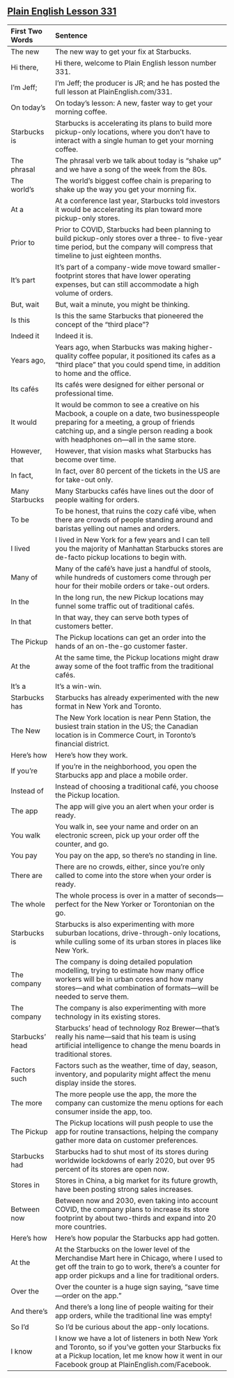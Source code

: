 ## [Plain English Lesson 331](https://PlainEnglish.com/number/331/) 
 
|First Two Words |Sentence                                                                                                                                                                                                                          | 
|:---------------|:---------------------------------------------------------------------------------------------------------------------------------------------------------------------------------------------------------------------------------| 
|The new         |The new way to get your fix at Starbucks.                                                                                                                                                                                         | 
|Hi there,       |Hi there, welcome to Plain English lesson number 331.                                                                                                                                                                             | 
|I’m Jeff;       |I’m Jeff; the producer is JR; and he has posted the full lesson at PlainEnglish.com/331.                                                                                                                                          | 
|On today’s      |On today’s lesson: A new, faster way to get your morning coffee.                                                                                                                                                                  | 
|Starbucks is    |Starbucks is accelerating its plans to build more pickup-only locations, where you don’t have to interact with a single human to get your morning coffee.                                                                         | 
|The phrasal     |The phrasal verb we talk about today is “shake up” and we have a song of the week from the 80s.                                                                                                                                   | 
|The world’s     |The world’s biggest coffee chain is preparing to shake up the way you get your morning fix.                                                                                                                                       | 
|At a            |At a conference last year, Starbucks told investors it would be accelerating its plan toward more pickup-only stores.                                                                                                             | 
|Prior to        |Prior to COVID, Starbucks had been planning to build pickup-only stores over a three- to five-year time period, but the company will compress that timeline to just eighteen months.                                              | 
|It’s part       |It’s part of a company-wide move toward smaller-footprint stores that have lower operating expenses, but can still accommodate a high volume of orders.                                                                           | 
|But, wait       |But, wait a minute, you might be thinking.                                                                                                                                                                                        | 
|Is this         |Is this the same Starbucks that pioneered the concept of the “third place”?                                                                                                                                                       | 
|Indeed it       |Indeed it is.                                                                                                                                                                                                                     | 
|Years ago,      |Years ago, when Starbucks was making higher-quality coffee popular, it positioned its cafes as a “third place” that you could spend time, in addition to home and the office.                                                     | 
|Its cafés       |Its cafés were designed for either personal or professional time.                                                                                                                                                                 | 
|It would        |It would be common to see a creative on his Macbook, a couple on a date, two businesspeople preparing for a meeting, a group of friends catching up, and a single person reading a book with headphones on—all in the same store. | 
|However, that   |However, that vision masks what Starbucks has become over time.                                                                                                                                                                   | 
|In fact,        |In fact, over 80 percent of the tickets in the US are for take-out only.                                                                                                                                                          | 
|Many Starbucks  |Many Starbucks cafés have lines out the door of people waiting for orders.                                                                                                                                                        | 
|To be           |To be honest, that ruins the cozy café vibe, when there are crowds of people standing around and baristas yelling out names and orders.                                                                                           | 
|I lived         |I lived in New York for a few years and I can tell you the majority of Manhattan Starbucks stores are de-facto pickup locations to begin with.                                                                                    | 
|Many of         |Many of the café’s have just a handful of stools, while hundreds of customers come through per hour for their mobile orders or take-out orders.                                                                                   | 
|In the          |In the long run, the new Pickup locations may funnel some traffic out of traditional cafés.                                                                                                                                       | 
|In that         |In that way, they can serve both types of customers better.                                                                                                                                                                       | 
|The Pickup      |The Pickup locations can get an order into the hands of an on-the-go customer faster.                                                                                                                                             | 
|At the          |At the same time, the Pickup locations might draw away some of the foot traffic from the traditional cafés.                                                                                                                       | 
|It’s a          |It’s a win-win.                                                                                                                                                                                                                   | 
|Starbucks has   |Starbucks has already experimented with the new format in New York and Toronto.                                                                                                                                                   | 
|The New         |The New York location is near Penn Station, the busiest train station in the US; the Canadian location is in Commerce Court, in Toronto’s financial district.                                                                     | 
|Here’s how      |Here’s how they work.                                                                                                                                                                                                             | 
|If you’re       |If you’re in the neighborhood, you open the Starbucks app and place a mobile order.                                                                                                                                               | 
|Instead of      |Instead of choosing a traditional café, you choose the Pickup location.                                                                                                                                                           | 
|The app         |The app will give you an alert when your order is ready.                                                                                                                                                                          | 
|You walk        |You walk in, see your name and order on an electronic screen, pick up your order off the counter, and go.                                                                                                                         | 
|You pay         |You pay on the app, so there’s no standing in line.                                                                                                                                                                               | 
|There are       |There are no crowds, either, since you’re only called to come into the store when your order is ready.                                                                                                                            | 
|The whole       |The whole process is over in a matter of seconds—perfect for the New Yorker or Torontonian on the go.                                                                                                                             | 
|Starbucks is    |Starbucks is also experimenting with more suburban locations, drive-through-only locations, while culling some of its urban stores in places like New York.                                                                       | 
|The company     |The company is doing detailed population modelling, trying to estimate how many office workers will be in urban cores and how many stores—and what combination of formats—will be needed to serve them.                           | 
|The company     |The company is also experimenting with more technology in its existing stores.                                                                                                                                                    | 
|Starbucks’ head |Starbucks’ head of technology Roz Brewer—that’s really his name—said that his team is using artificial intelligence to change the menu boards in traditional stores.                                                              | 
|Factors such    |Factors such as the weather, time of day, season, inventory, and popularity might affect the menu display inside the stores.                                                                                                      | 
|The more        |The more people use the app, the more the company can customize the menu options for each consumer inside the app, too.                                                                                                           | 
|The Pickup      |The Pickup locations will push people to use the app for routine transactions, helping the company gather more data on customer preferences.                                                                                      | 
|Starbucks had   |Starbucks had to shut most of its stores during worldwide lockdowns of early 2020, but over 95 percent of its stores are open now.                                                                                                | 
|Stores in       |Stores in China, a big market for its future growth, have been posting strong sales increases.                                                                                                                                    | 
|Between now     |Between now and 2030, even taking into account COVID, the company plans to increase its store footprint by about two-thirds and expand into 20 more countries.                                                                    | 
|Here’s how      |Here’s how popular the Starbucks app had gotten.                                                                                                                                                                                  | 
|At the          |At the Starbucks on the lower level of the Merchandise Mart here in Chicago, where I used to get off the train to go to work, there’s a counter for app order pickups and a line for traditional orders.                          | 
|Over the        |Over the counter is a huge sign saying, “save time—order on the app.”                                                                                                                                                             | 
|And there’s     |And there’s a long line of people waiting for their app orders, while the traditional line was empty!                                                                                                                             | 
|So I’d          |So I’d be curious about the app-only locations.                                                                                                                                                                                   | 
|I know          |I know we have a lot of listeners in both New York and Toronto, so if you’ve gotten your Starbucks fix at a Pickup location, let me know how it went in our Facebook group at PlainEnglish.com/Facebook.                          |
